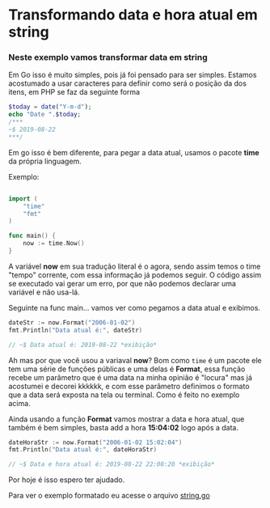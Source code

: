 # Transformando data e hora atual em string

### Neste exemplo vamos transformar data em string

Em Go isso é muito simples, pois já foi pensado para ser simples.
Estamos acostumado a usar caracteres para definir como será o posição da dos itens, em PHP se faz da seguinte forma

```php
$today = date("Y-m-d");
echo "Date ".$today;
/***
~$ 2019-08-22
***/
```

Em go isso é bem diferente, para pegar a data atual, usamos o pacote **time** da própria linguagem.

Exemplo:

```go

import (
    "time"
    "fmt"
)

func main() {
    now := time.Now()
}
```

A variável **now** em sua tradução literal é o agora, sendo assim temos o time "tempo" corrente, com essa informação já podemos seguir. O código assim se executado vai gerar um erro, por que não podemos declarar uma variável e não usa-lá.

Seguinte na func main... vamos ver como pegamos a data atual e exibimos.

```go
dateStr := now.Format("2006-01-02")
fmt.Println("Data atual é:", dateStr)

// ~$ Data atual é: 2019-08-22 *exibição*
```

Ah mas por que você usou a variaval **now**?
Bom como `time` é um pacote ele tem uma série de funções públicas e uma delas é **Format**, essa função recebe um parâmetro que é uma data na minha opinião é "locura" mas já acostumei e decorei kkkkkk, e com esse
parâmetro definimos o formato que a data será exposta na tela ou terminal. Como é feito no exemplo acima.

Ainda usando a função **Format** vamos mostrar a data e hora atual, que também é bem simples, basta add a hora **15:04:02** logo após a data.

```go
dateHoraStr := now.Format("2006-01-02 15:02:04")
fmt.Println("Data atual é:", dateHoraStr)

// ~$ Data e hora atual é: 2019-08-22 22:08:20 *exibição*
```

Por hoje é isso espero ter ajudado.

Para ver o exemplo formatado eu acesse o arquivo [string.go](https://github.com/DiegoSantosWS/godate/blob/master/datetostring/string.go)
